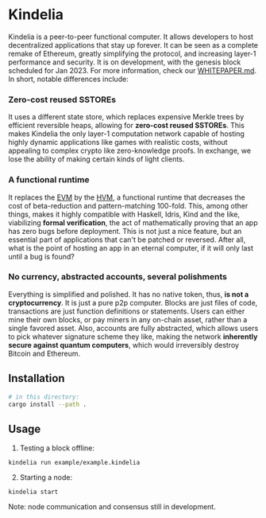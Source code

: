 Kindelia
========

Kindelia is a peer-to-peer functional computer. It allows developers to host decentralized applications that stay up forever. It can be seen as a complete remake of Ethereum, greatly simplifying the protocol, and increasing layer-1 performance and security. It is on development, with the genesis block scheduled for Jan 2023. For more information, check our [WHITEPAPER.md](WHITEPAPER.md). In short, notable differences include:

### Zero-cost reused SSTOREs

It uses a different state store, which replaces expensive Merkle trees by efficient reversible heaps, allowing for **zero-cost reused SSTOREs**. This makes Kindelia the only layer-1 computation network capable of hosting highly dynamic applications like games with realistic costs, without appealing to complex crypto like zero-knowledge proofs. In exchange, we lose the ability of making certain kinds of light clients.

### A functional runtime

It replaces the [EVM](https://ethereum.org/en/developers/docs/evm/) by the [HVM](https://github.com/kindelia/hvm), a functional runtime that decreases the cost of beta-reduction and pattern-matching 100-fold. This, among other things, makes it highly compatible with Haskell, Idris, Kind and the like, viabilizing **formal verification**, the act of mathematically proving that an app has zero bugs before deployment. This is not just a nice feature, but an essential part of applications that can't be patched or reversed. After all, what is the point of hosting an app in an eternal computer, if it will only last until a bug is found?

### No currency, abstracted accounts, several polishments

Everything is simplified and polished. It has no native token, thus, **is not a cryptocurrency**. It is just a pure p2p computer. Blocks are just files of code, transactions are just function definitions or statements. Users can either mine their own blocks, or pay miners in any on-chain asset, rather than a single favored asset. Also, accounts are fully abstracted, which allows users to pick whatever signature scheme they like, making the network **inherently secure against quantum computers**, which would irreversibly destroy Bitcoin and Ethereum.

Installation
------------

```bash
# in this directory:
cargo install --path .
```

Usage
-----

1. Testing a block offline:

```
kindelia run example/example.kindelia
```

2. Starting a node:

```
kindelia start
```

Note: node communication and consensus still in development.
